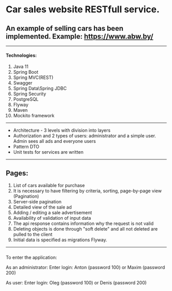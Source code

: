 # Car sales website RESTfull service.
## An example of selling cars has been implemented. Example: https://www.abw.by/
---
#### Technologies:
1. Java 11
2. Spring Boot
3. Spring MVC(REST)
4. Swagger
5. Spring Data\Spring JDBC
6. Spring Security
7. PostgreSQL
8. Flyway
9. Maven
10. Mockito framework
---
- Architecture - 3 levels with division into layers
- Authorization and 2 types of users: administrator
and a simple user. Admin sees all ads and everyone
users
- Pattern DTO
- Unit tests for services are written
---
## Pages:
1. List of cars available for purchase
2. It is necessary to have filtering by criteria, sorting, page-by-page
 view (Pagination)
3. Server-side pagination
4. Detailed view of the sale ad
5. Adding / editing a sale advertisement
6. Availability of validation of input data
7. The api response contains information why the request is not valid
8. Deleting objects is done through "soft delete"
 and all not deleted are pulled to the client
9. Initial data is specified as migrations
Flyway.
---
### 
To enter the application:

As an administrator: Enter login: Anton (password 100) or Maxim (password 200)

As user: Enter login: Oleg (password 100) or Denis (password 200)
